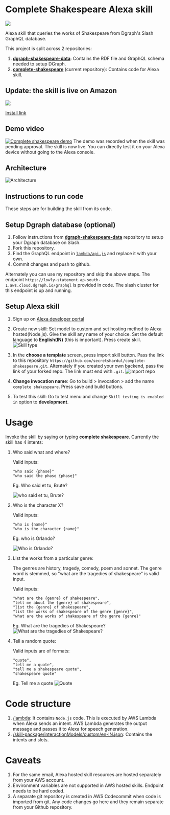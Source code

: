 # Complete Shakespeare Alexa skill
![](https://media-fastly.hackerearth.com/media/hackathon/slash-sprint/images/7af8fd52f7-cover_image_1.png)

Alexa skill that queries the works of Shakespeare from Dgraph's Slash GraphQL database.

This project is split across 2 repositories:
1. [**dgraph-shakespeare-data**](https://github.com/secretshardul/dgraph-shakespeare-data): Contains the RDF file and GraphQL schema needed to setup DGraph.
2. [**complete-shakespeare**](https://github.com/secretshardul/complete-shakespeare) (current repository): Contains code for Alexa skill.

## Update: the skill is live on Amazon
![](./images/complete-shakespeare-amazon.png)

[Install link](https://www.amazon.in/dp/B08MTC49FQ/ref=sr_1_1?dchild=1&keywords=complete+shakespeare&qid=1604572645&s=digital-skills&sr=1-1)


## Demo video
[![Complete shakespeare demo](images/thumbnail-yt.png)](https://youtu.be/CpnAH6ymal8)
The demo was recorded when the skill was pending approval. The skill is now live. You can directly test it on your Alexa device without going to the Alexa console.

## Architecture
![Architecture](https://lucid.app/publicSegments/view/22f57178-d91d-42ed-9755-eb46218710c5/image.png)

## Instructions to run code
These steps are for building the skill from its code.

## Setup Dgraph database (optional)
1. Follow instructions from [**dgraph-shakespeare-data**](https://github.com/secretshardul/dgraph-shakespeare-data) repository to setup your Dgraph database on Slash.
2. Fork this repository.
3. Find the GraphQL endpoint in [`lambda/api.js`](lambda/api.js) and replace it with your own.
4. Commit changes and  push to github.

Alternately you can use my repository and skip the above steps. The endpoint `https://lowly-statement.ap-south-1.aws.cloud.dgraph.io/graphql` is provided in code. The slash cluster for this endpoint is up and running.

## Setup Alexa skill
1. Sign up on [Alexa developer portal](https://developer.amazon.com/en-IN/alexa/alexa-skills-kit)
2. Create new skill: Set model to custom and set hosting method to Alexa hosted(Node.js). Give the skill any name of your choice. Set the default language to **English(IN)** (this is important). Press create skill.
![Skill type](images/1.skill-type.png)
3. In the **choose a template** screen, press import skill button. Pass the link to this repository `https://github.com/secretshardul/complete-shakespeare.git`. Alternately if you created your own backend, pass the link of your forked repo. The link must end with `.git`.
![import repo](images/2.import-skill.png)

4. **Change invocation name**: Go to build > invocation > add the name `complete shakespeare`. Press save and build buttons.
5. To test this skill: Go to test menu and change `Skill testing is enabled in` option to **development**.

# Usage
Invoke the skill by saying or typing **complete shakespeare**. Currently the skill has 4 intents:
1. Who said what and where?

    Valid inputs:
    ```
    "who said {phase}"
    "who said the phase {phase}"
    ```

    Eg. Who said et tu, Brute?

    ![who said et tu, Brute?](images/3.who-said-et-tu-brute.png)

2. Who is the character X?

    Valid inputs:
    ```
    "who is {name}"
    "who is the character {name}"
    ```

    Eg. who is Orlando?

    ![Who is Orlando?](images/4.who-is-orlando.png)

3. List the works from a particular genre:

    The genres are history, tragedy, comedy, poem and sonnet. The genre word is stemmed, so "what are the tragedies of shakespeare" is valid input.

    Valid inputs:
    ```
    "what are the {genre} of shakespeare",
    "tell me about the {genre} of shakespeare",
    "list the {genre} of shakespeare",
    "list the works of shakespeare of the genre {genre}",
    "what are the works of shakespeare of the genre {genre}"
    ```

    Eg. What are the tragedies of Shakespeare?
    ![What are the tragedies of Shakespeare?](images/5.what-are-tragedies.png)

4. Tell a random quote:

    Valid inputs are of formats:
    ```
    "quote",
    "tell me a quote",
    "tell me a shakespeare quote",
    "shakespeare quote"
    ```

    Eg. Tell me a quote
    ![Quote](images/6.quote.png)

# Code structure
1. [/lambda](/lambda): It contains `Node.js` code. This is executed by AWS Lambda when Alexa sends an intent. AWS Lambda generates the output message and passes it to Alexa for speech generation.
2. [/skill-package/interactionModels/custom/en-IN.json](/skill-package/interactionModels/custom/en-IN.json): Contains the intents and slots.

# Caveats
1. For the same email, Alexa hosted skill resources are hosted separately from your AWS account.
2. Environment variables are not supported in AWS hosted skills. Endpoint needs to be hard coded.
3. A separate git repository is created in AWS Codecommit when code is imported from git. Any code changes go here and they remain separate from your Github repository.